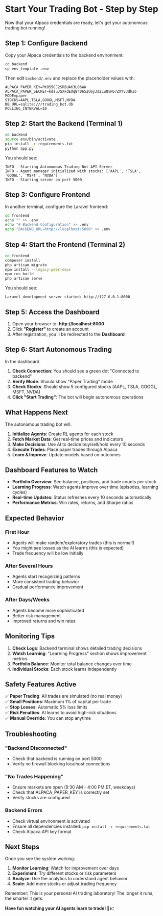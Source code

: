 # Start Your Trading Bot - Step by Step

Now that your Alpaca credentials are ready, let's get your autonomous trading bot running!

## Step 1: Configure Backend

Copy your Alpaca credentials to the backend environment:

```bash
cd backend
cp env_template .env
```

Then edit `backend/.env` and replace the placeholder values with:

```env
ALPACA_PAPER_KEY=PKO55CJ2SRBUAK3L06WW
ALPACA_PAPER_SECRET=kdsuJSXkdEOq8r0652U6yJs2LuQvH67ZXYv3dhZo
MODE=paper
STOCKS=AAPL,TSLA,GOOGL,MSFT,NVDA
DB_URL=sqlite:///trading_bot.db
POLLING_INTERVAL=10
```

## Step 2: Start the Backend (Terminal 1)

```bash
cd backend
source env/bin/activate
pip install -r requirements.txt
python app.py
```

You should see:
```
INFO - Starting Autonomous Trading Bot API Server
INFO - Agent manager initialized with stocks: ['AAPL', 'TSLA', 'GOOGL', 'MSFT', 'NVDA']
INFO - Starting server on port 5000
```

## Step 3: Configure Frontend

In another terminal, configure the Laravel frontend:

```bash
cd frontend
echo "" >> .env
echo "# Backend Configuration" >> .env
echo "BACKEND_URL=http://localhost:5000" >> .env
```

## Step 4: Start the Frontend (Terminal 2)

```bash
cd frontend
composer install
php artisan migrate
npm install --legacy-peer-deps
npm run build
php artisan serve
```

You should see:
```
Laravel development server started: http://127.0.0.1:8000
```

## Step 5: Access the Dashboard

1. Open your browser to: **http://localhost:8000**
2. Click **"Register"** to create an account
3. After registration, you'll be redirected to the **Dashboard**

## Step 6: Start Autonomous Trading

In the dashboard:

1. **Check Connection**: You should see a green dot "Connected to backend"
2. **Verify Mode**: Should show "Paper Trading" mode
3. **Check Stocks**: Should show 5 configured stocks (AAPL, TSLA, GOOGL, MSFT, NVDA)
4. **Click "Start Trading"**: The bot will begin autonomous operations

## What Happens Next

The autonomous trading bot will:

1. **Initialize Agents**: Create RL agents for each stock
2. **Fetch Market Data**: Get real-time prices and indicators
3. **Make Decisions**: Use AI to decide buy/sell/hold every 10 seconds
4. **Execute Trades**: Place paper trades through Alpaca
5. **Learn & Improve**: Update models based on outcomes

## Dashboard Features to Watch

- **Portfolio Overview**: See balance, positions, and trade counts per stock
- **Learning Progress**: Watch agents improve over time (episodes, learning cycles)
- **Real-time Updates**: Status refreshes every 10 seconds automatically
- **Performance Metrics**: Win rates, returns, and Sharpe ratios

## Expected Behavior

### First Hour
- Agents will make random/exploratory trades (this is normal!)
- You might see losses as the AI learns (this is expected)
- Trade frequency will be low initially

### After Several Hours
- Agents start recognizing patterns
- More consistent trading behavior
- Gradual performance improvement

### After Days/Weeks
- Agents become more sophisticated
- Better risk management
- Improved returns and win rates

## Monitoring Tips

1. **Check Logs**: Backend terminal shows detailed trading decisions
2. **Watch Learning**: "Learning Progress" section shows improvement metrics
3. **Portfolio Balance**: Monitor total balance changes over time
4. **Individual Stocks**: Each stock learns independently

## Safety Features Active

✅ **Paper Trading**: All trades are simulated (no real money)  
✅ **Small Positions**: Maximum 1% of capital per trade  
✅ **Stop Losses**: Automatic 5% loss limits  
✅ **Risk Penalties**: AI learns to avoid high-risk situations  
✅ **Manual Override**: You can stop anytime  

## Troubleshooting

### "Backend Disconnected"
- Check that backend is running on port 5000
- Verify no firewall blocking localhost connections

### "No Trades Happening"
- Ensure markets are open (9:30 AM - 4:00 PM ET, weekdays)
- Check that ALPACA_PAPER_KEY is correctly set
- Verify stocks are configured

### Backend Errors
- Check virtual environment is activated
- Ensure all dependencies installed: `pip install -r requirements.txt`
- Check Alpaca API key format

## Next Steps

Once you see the system working:

1. **Monitor Learning**: Watch for improvement over days
2. **Experiment**: Try different stocks or risk parameters
3. **Analyze**: Use the analytics to understand agent behavior
4. **Scale**: Add more stocks or adjust trading frequency

Remember: This is your personal AI trading laboratory! The longer it runs, the smarter it gets. 

**Have fun watching your AI agents learn to trade! 🤖📈**